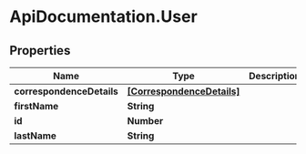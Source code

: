 # ApiDocumentation.User

## Properties

Name | Type | Description | Notes
------------ | ------------- | ------------- | -------------
**correspondenceDetails** | [**[CorrespondenceDetails]**](CorrespondenceDetails.md) |  | [optional] 
**firstName** | **String** |  | [optional] 
**id** | **Number** |  | [optional] 
**lastName** | **String** |  | [optional] 


